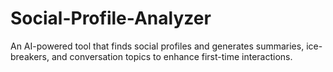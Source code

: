 # Social-Profile-Analyzer
An AI-powered tool that finds social profiles and generates summaries, ice-breakers, and conversation topics to enhance first-time interactions.
